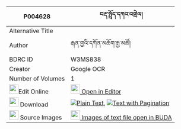 |P004628|བརྡ་སྤྲོད་དཀའ་འགྲེལ། 
| --- | --- 
|Alternative Title |
|Author| རྒན་གྱའི་དཀོན་མཆོག་རྒྱ་མཚོ།
|BDRC ID | W3MS838
|Creator | Google OCR
|Number of Volumes| 1
|<img width="25" src="https://img.icons8.com/color/25/000000/edit-property.png">Edit Online| [<img width="25" src="https://avatars.githubusercontent.com/u/45091458?s=200&v=4"> Open in Editor](http://editor.openpecha.org/P004628)
|<img width="25" src="https://img.icons8.com/fluent/48/000000/download-2.png"/>  Download | [![](https://img.icons8.com/color/20/000000/txt.png)Plain Text](https://github.com/Openpecha/P004628/releases/download/v1/datro_kandrel_plain_P004628.zip), [![](https://img.icons8.com/color/20/000000/txt.png)Text with Pagination](https://github.com/Openpecha/P004628/releases/download/v1/datro_kandrel_pages_P004628.zip)
|<img width="25" src="https://img.icons8.com/plasticine/100/000000/pictures-folder.png"/>  Source Images | [<img width="25" src="https://library.bdrc.io/icons/BUDA-small.svg"> Images of text file open in BUDA](https://library.bdrc.io/show/bdr:W3MS838)